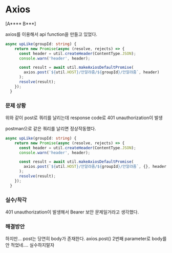 # Axios

[A**** B***]

axios를 이용해서 api function을 만들고 있었다.

```ts
async upLike(groupId: string) {
    return new Promise(async (resolve, rejects) => {
      const header = util.createHeader(ContentType.JSON);
      console.warn('header', header);

      const result = await util.makeAxiosDefaultPromise(
        axios.post(`${util.HOST}/안알랴줌/${groupId}/안알랴줌`, header)
      );
      resolve(result);
    });
  }
```

### 문제 상황

위와 같이 post로 쿼리를 날리는데 response code로 401 unauthorization이 발생

postman으로 같은 쿼리를 날리면 정상작동했다.

```ts
async upLike(groupId: string) {
    return new Promise(async (resolve, rejects) => {
      const header = util.createHeader(ContentType.JSON);
      console.warn('header', header);

      const result = await util.makeAxiosDefaultPromise(
        axios.post(`${util.HOST}/안알랴줌/${groupId}/안알랴줌`, {}, header)
      );
      resolve(result);
    });
  }
```

### 실수/착각

401 unauthorization이 발생해서 Bearer 보안 문제일거라고 생각했다.

### 해결방안

하지만...
post는 당연히 body가 존재한다. axios.post() 2번째 parameter로 body를 안 적었네.... 실수하지말자
